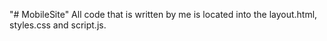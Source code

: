"# MobileSite" 
All code that is written by me is located into the layout.html, styles.css and script.js.

